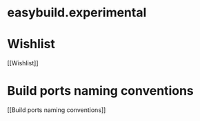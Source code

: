 easybuild.experimental
======================

# Wishlist

[[Wishlist]]

# Build ports naming conventions

[[Build ports naming conventions]]
